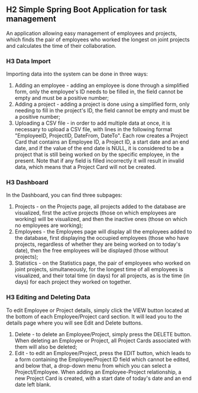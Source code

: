 ## H2 Simple Spring Boot Application for task management
An application allowing easy management of employees and projects, which finds the pair of employees who worked the longest on joint projects and calculates the time of their collaboration.

### H3 Data Import
Importing data into the system can be done in three ways:
1. Adding an employee - adding an employee is done through a simplified form, only the employee's ID needs to be filled in, the field cannot be empty and must be a positive number;
2. Adding a project - adding a project is done using a simplified form, only needing to fill in the project's ID, the field cannot be empty and must be a positive number;
3. Uploading a CSV file - in order to add multiple data at once, it is necessary to upload a CSV file, with lines in the following format "EmployeeID, ProjectID, DateFrom, DateTo". Each row creates a Project Card that contains an Employee ID, a Project ID, a start date and an end date, and if the value of the end date is NULL, it is considered to be a project that is still being worked on by the specific employee, in the present. Note that if any field is filled incorrectly it will result in invalid data, which means that a Project Card will not be created.

### H3 Dashboard
In the Dashboard, you can find three subpages:
1. Projects - on the Projects page, all projects added to the database are visualized, first the active projects (those on which employees are working) will be visualized, and then the inactive ones (those on which no employees are working);
2. Employees - the Employees page will display all the employees added to the database, first displaying the occupied employees (those who have projects, regardless of whether they are being worked on to today's date), then the free employees will be displayed (those without projects);
3. Statistics - on the Statistics page, the pair of employees who worked on joint projects, simultaneously, for the longest time of all employees is visualized, and their total time (in days) for all projects, as is the time (in days) for each project they worked on together.

### H3 Editing and Deleting Data
To edit Employee or Project details, simply click the VIEW button located at the bottom of each Employee/Project card section. It will lead you to the details page where you will see Edit and Delete buttons.
1. Delete - to delete an Employee/Project, simply press the DELETE button. When deleting an Employee or Project, all Project Cards associated with them will also be deleted;
2. Edit - to edit an Employee/Project, press the EDIT button, which leads to a form containing the Employee/Project ID field which cannot be edited, and below that, a drop-down menu from which you can select a Project/Employee. When adding an Employee-Project relationship, a new Project Card is created, with a start date of today's date and an end date left blank.
